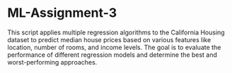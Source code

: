 # ML-Assignment-3

This script applies multiple regression algorithms to the California Housing dataset to predict median house prices based on various features like location, number of rooms, and income levels. The goal is to evaluate the performance of different regression models and determine the best and worst-performing approaches.
